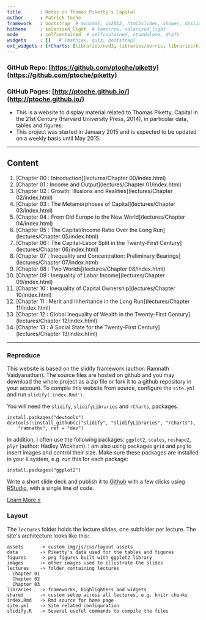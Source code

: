 ```yaml
---
title       : Notes on Thomas Piketty's Capital
author      : Patrick Toche
framework   : bootstrap  # minimal, io2012, html5slides, shower, dzslides
hitheme     : solarized_light  # tomorrow, solarized_light
mode        : selfcontained  # selfcontained, standalone, draft
widgets     : []   # [mathjax, quiz, bootstrap]
ext_widgets : {rCharts: [libraries/nvd3, libraries/morris, libraries/highcharts]}
---
```

### GitHub Repo: [https://github.com/ptoche/piketty](https://github.com/ptoche/piketty)

### GitHub Pages: [http://ptoche.github.io/](http://ptoche.github.io/)





- This is a website to display material related to Thomas Piketty, Capital in the 21st Century (Harvard University Press, 2014), in particular data, tables and figures. 
- This project was started in January 2015 and is expected to be updated on a weekly basis until May 2015.

---

## Content

1. [Chapter 00 : Introduction](lectures/Chapter 00/index.html)
2. [Chapter 01 : Income and Output](lectures/Chapter 01/index.html)
3. [Chapter 02 : Growth: Illusions and Realities](lectures/Chapter 02/index.html)
4. [Chapter 03 : The Metamorphoses of Capital](lectures/Chapter 03/index.html)
5. [Chapter 04 : From Old Europe to the New World](lectures/Chapter 04/index.html)
6. [Chapter 05 : The Capital/Income Ratio Over the Long Run](lectures/Chapter 05/index.html)
7. [Chapter 06 : The Capital-Labor Split in the Twenty-First Century](lectures/Chapter 06/index.html)
8. [Chapter 07 : Inequality and Concentration: Preliminary Bearings](lectures/Chapter 07/index.html)
9. [Chapter 08 : Two Worlds](lectures/Chapter 08/index.html)
10. [Chapter 09 : Inequality of Labor Income](lectures/Chapter 09/index.html)
11. [Chapter 10 : Inequality of Capital Ownership](lectures/Chapter 10/index.html)
12. [Chapter 11 : Merit and Inheritance in the Long Run](lectures/Chapter 11/index.html)
13. [Chapter 12 : Global Inequality of Wealth in the Twenty-First Century](lectures/Chapter 12/index.html)
14. [Chapter 13 : A Social State for the Twenty-First Century](lectures/Chapter 13/index.html)

---

### Reproduce

This website is based on the slidify framework (author: Ramnath Vaidyanathan). The source files are hosted on github and you may download the whole project as a zip file or fork it to a github repository in your account. To compile this website from source, configure the `site.yml` and run `slidify('index.Rmd')`. 

You will need the `slidify`, `slidifyLibraries` and `rCharts`, packages.

    install.packages("devtools")  
    devtools::install_github(c("slidify", "slidifyLibraries", "rCharts"), 
        "ramnathv", ref = "dev")  

In addition, I often use the following packages: `ggplot2`, `scales`, `reshape2`, `plyr` (author: Hadley Wickham). I am also using packages `grid` and `png` to insert images and control their size. Make sure these packages are installed in your `R` system, e.g. run this for each package:

    install.packages("ggplot2")

Write a short slide deck and publish it to [Github](http://www.github.com) with a few clicks using [RStudio](http://www.rstudio.com), with a single line of code.

<p><a class="btn" href="start.html">Learn More &raquo;</a></p>


### Layout

The `lectures` folder holds the lecture slides, one subfolder per lecture. The site's architecture looks like this:

```
assets      -> custom img/js/css/layout assets
data        -> Piketty's data used for the tables and figures
figures     -> png figures built with ggplot2 library
images      -> other images used to illustrate the slides
lectures    -> folder containing lectures
  Chapter 01
  Chapter 02
  Chapter 03
libraries   -> frameworks, highlighters and widgets
shared      -> custom setup across all lectures, e.g. knitr chunks
index.Rmd   -> Rmd source for home page
site.yml    -> Site related configuration
slidify.R   -> Several useful commands to compile the files
```

